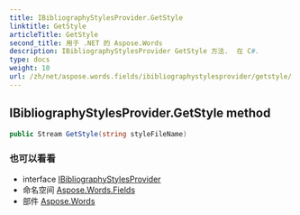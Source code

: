 ```yaml
---
title: IBibliographyStylesProvider.GetStyle
linktitle: GetStyle
articleTitle: GetStyle
second_title: 用于 .NET 的 Aspose.Words
description: IBibliographyStylesProvider GetStyle 方法.  在 C#.
type: docs
weight: 10
url: /zh/net/aspose.words.fields/ibibliographystylesprovider/getstyle/
---
```

## IBibliographyStylesProvider.GetStyle method

```csharp
public Stream GetStyle(string styleFileName)
```

### 也可以看看

* interface [IBibliographyStylesProvider](../)
* 命名空间 [Aspose.Words.Fields](../../../aspose.words.fields/)
* 部件 [Aspose.Words](../../../)
